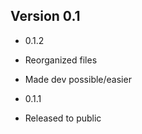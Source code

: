 ## Version 0.1

 - 0.1.2
  - Reorganized files
  - Made dev possible/easier

 - 0.1.1
  - Released to public
